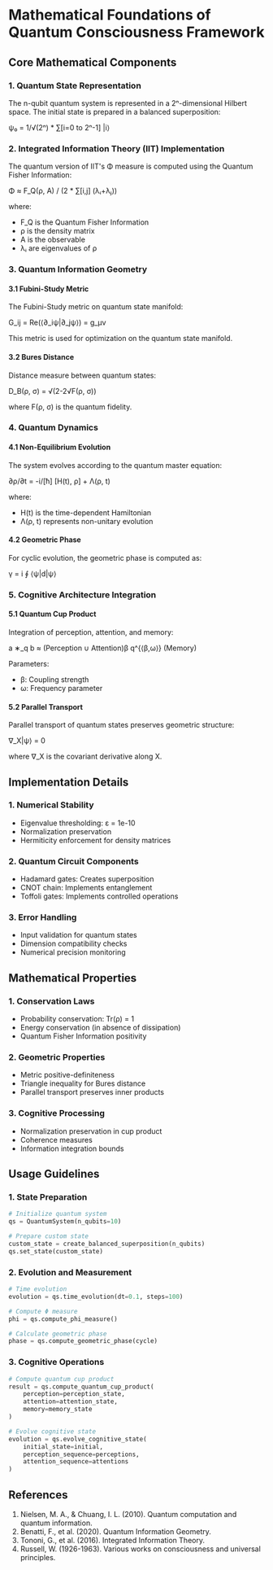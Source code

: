 # Mathematical Foundations of Quantum Consciousness Framework

## Core Mathematical Components

### 1. Quantum State Representation
The n-qubit quantum system is represented in a 2ⁿ-dimensional Hilbert space. The initial state is prepared in a balanced superposition:

ψ₀ = 1/√(2ⁿ) * ∑[i=0 to 2ⁿ-1] |i⟩

### 2. Integrated Information Theory (IIT) Implementation
The quantum version of IIT's Φ measure is computed using the Quantum Fisher Information:

Φ ≈ F_Q(ρ, A) / (2 * ∑[i,j] (λᵢ+λⱼ))

where:
- F_Q is the Quantum Fisher Information
- ρ is the density matrix
- A is the observable
- λᵢ are eigenvalues of ρ

### 3. Quantum Information Geometry

#### 3.1 Fubini-Study Metric
The Fubini-Study metric on quantum state manifold:

G_ij = Re(⟨∂_iψ|∂_jψ⟩) = g_μν

This metric is used for optimization on the quantum state manifold.

#### 3.2 Bures Distance
Distance measure between quantum states:

D_B(ρ, σ) = √(2-2√F(ρ, σ))

where F(ρ, σ) is the quantum fidelity.

### 4. Quantum Dynamics

#### 4.1 Non-Equilibrium Evolution
The system evolves according to the quantum master equation:

∂ρ/∂t = -i/[ħ] [H(t), ρ] + Λ(ρ, t)

where:
- H(t) is the time-dependent Hamiltonian
- Λ(ρ, t) represents non-unitary evolution

#### 4.2 Geometric Phase
For cyclic evolution, the geometric phase is computed as:

γ = i ∮ ⟨ψ|d|ψ⟩

### 5. Cognitive Architecture Integration

#### 5.1 Quantum Cup Product
Integration of perception, attention, and memory:

a ∗_q b ≈ (Perception ∪ Attention)β q^{⟨β,ω⟩} (Memory)

Parameters:
- β: Coupling strength
- ω: Frequency parameter

#### 5.2 Parallel Transport
Parallel transport of quantum states preserves geometric structure:

∇_X|ψ⟩ = 0

where ∇_X is the covariant derivative along X.

## Implementation Details

### 1. Numerical Stability
- Eigenvalue thresholding: ε = 1e-10
- Normalization preservation
- Hermiticity enforcement for density matrices

### 2. Quantum Circuit Components
- Hadamard gates: Creates superposition
- CNOT chain: Implements entanglement
- Toffoli gates: Implements controlled operations

### 3. Error Handling
- Input validation for quantum states
- Dimension compatibility checks
- Numerical precision monitoring

## Mathematical Properties

### 1. Conservation Laws
- Probability conservation: Tr(ρ) = 1
- Energy conservation (in absence of dissipation)
- Quantum Fisher Information positivity

### 2. Geometric Properties
- Metric positive-definiteness
- Triangle inequality for Bures distance
- Parallel transport preserves inner products

### 3. Cognitive Processing
- Normalization preservation in cup product
- Coherence measures
- Information integration bounds

## Usage Guidelines

### 1. State Preparation
```python
# Initialize quantum system
qs = QuantumSystem(n_qubits=10)

# Prepare custom state
custom_state = create_balanced_superposition(n_qubits)
qs.set_state(custom_state)
```

### 2. Evolution and Measurement
```python
# Time evolution
evolution = qs.time_evolution(dt=0.1, steps=100)

# Compute Φ measure
phi = qs.compute_phi_measure()

# Calculate geometric phase
phase = qs.compute_geometric_phase(cycle)
```

### 3. Cognitive Operations
```python
# Compute quantum cup product
result = qs.compute_quantum_cup_product(
    perception=perception_state,
    attention=attention_state,
    memory=memory_state
)

# Evolve cognitive state
evolution = qs.evolve_cognitive_state(
    initial_state=initial,
    perception_sequence=perceptions,
    attention_sequence=attentions
)
```

## References

1. Nielsen, M. A., & Chuang, I. L. (2010). Quantum computation and quantum information.
2. Benatti, F., et al. (2020). Quantum Information Geometry.
3. Tononi, G., et al. (2016). Integrated Information Theory.
4. Russell, W. (1926-1963). Various works on consciousness and universal principles.
